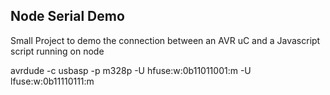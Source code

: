 ## Node Serial Demo

Small Project to demo the connection between an AVR uC and a Javascript script running on node


avrdude -c usbasp -p m328p -U hfuse:w:0b11011001:m -U lfuse:w:0b11110111:m

